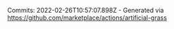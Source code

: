 Commits: 2022-02-26T10:57:07.898Z - Generated via https://github.com/marketplace/actions/artificial-grass
<br>

